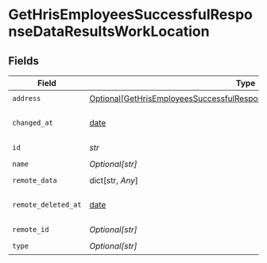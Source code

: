 # GetHrisEmployeesSuccessfulResponseDataResultsWorkLocation


## Fields

| Field                                                                                                                                                                 | Type                                                                                                                                                                  | Required                                                                                                                                                              | Description                                                                                                                                                           |
| --------------------------------------------------------------------------------------------------------------------------------------------------------------------- | --------------------------------------------------------------------------------------------------------------------------------------------------------------------- | --------------------------------------------------------------------------------------------------------------------------------------------------------------------- | --------------------------------------------------------------------------------------------------------------------------------------------------------------------- |
| `address`                                                                                                                                                             | [Optional[GetHrisEmployeesSuccessfulResponseDataResultsWorkLocationAddress]](../../models/shared/gethrisemployeessuccessfulresponsedataresultsworklocationaddress.md) | :heavy_check_mark:                                                                                                                                                    | N/A                                                                                                                                                                   |
| `changed_at`                                                                                                                                                          | [date](https://docs.python.org/3/library/datetime.html#date-objects)                                                                                                  | :heavy_check_mark:                                                                                                                                                    | YYYY-MM-DDTHH:mm:ss.sssZ<br/><br/>[](https://developer.mozilla.org/en-US/docs/Web/JavaScript/Reference/Global_Objects/Date/toISOString)                               |
| `id`                                                                                                                                                                  | *str*                                                                                                                                                                 | :heavy_check_mark:                                                                                                                                                    | N/A                                                                                                                                                                   |
| `name`                                                                                                                                                                | *Optional[str]*                                                                                                                                                       | :heavy_check_mark:                                                                                                                                                    | N/A                                                                                                                                                                   |
| `remote_data`                                                                                                                                                         | dict[str, *Any*]                                                                                                                                                      | :heavy_check_mark:                                                                                                                                                    | N/A                                                                                                                                                                   |
| `remote_deleted_at`                                                                                                                                                   | [date](https://docs.python.org/3/library/datetime.html#date-objects)                                                                                                  | :heavy_check_mark:                                                                                                                                                    | YYYY-MM-DDTHH:mm:ss.sssZ<br/><br/>[](https://developer.mozilla.org/en-US/docs/Web/JavaScript/Reference/Global_Objects/Date/toISOString)                               |
| `remote_id`                                                                                                                                                           | *Optional[str]*                                                                                                                                                       | :heavy_check_mark:                                                                                                                                                    | N/A                                                                                                                                                                   |
| `type`                                                                                                                                                                | *Optional[str]*                                                                                                                                                       | :heavy_check_mark:                                                                                                                                                    | N/A                                                                                                                                                                   |